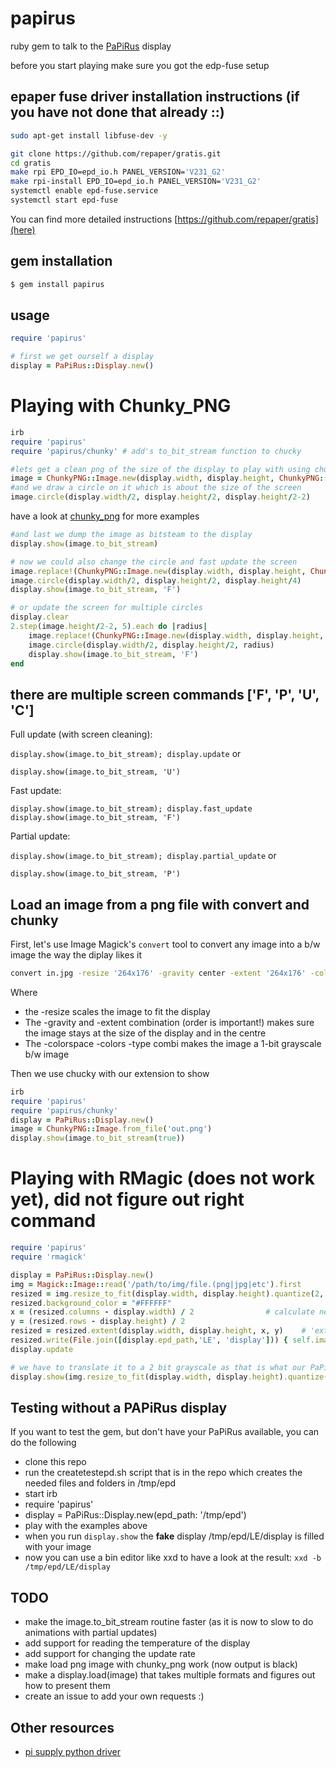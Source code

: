 # papirus

ruby gem to talk to the [PaPiRus](https://www.pi-supply.com/?s=papirus&post_type=product&tags=1&limit=5&ixwps=1) display

before you start playing make sure you got the edp-fuse setup

## epaper fuse driver installation instructions (if you have not done that already ::)
```bash
sudo apt-get install libfuse-dev -y

git clone https://github.com/repaper/gratis.git
cd gratis
make rpi EPD_IO=epd_io.h PANEL_VERSION='V231_G2'
make rpi-install EPD_IO=epd_io.h PANEL_VERSION='V231_G2'
systemctl enable epd-fuse.service
systemctl start epd-fuse
```

You can find more detailed instructions [https://github.com/repaper/gratis](here)

## gem installation

```bash
$ gem install papirus
```
## usage

```ruby
require 'papirus'

# first we get ourself a display
display = PaPiRus::Display.new()
```

# Playing with Chunky_PNG
```ruby
irb
require 'papirus'
require 'papirus/chunky' # add's to_bit_stream function to chucky

#lets get a clean png of the size of the display to play with using chunky_png
image = ChunkyPNG::Image.new(display.width, display.height, ChunkyPNG::Color::WHITE)
#and we draw a circle on it which is about the size of the screen
image.circle(display.width/2, display.height/2, display.height/2-2)
```

have a look at [chunky_png](https://github.com/wvanbergen/chunky_png/wiki) for more examples

```ruby
#and last we dump the image as bitsteam to the display
display.show(image.to_bit_stream)

# now we could also change the circle and fast update the screen
image.replace!(ChunkyPNG::Image.new(display.width, display.height, ChunkyPNG::Color::WHITE))
image.circle(display.width/2, display.height/2, display.height/4)
display.show(image.to_bit_stream, 'F')

# or update the screen for multiple circles
display.clear
2.step(image.height/2-2, 5).each do |radius|
    image.replace!(ChunkyPNG::Image.new(display.width, display.height, ChunkyPNG::Color::WHITE))
    image.circle(display.width/2, display.height/2, radius)
    display.show(image.to_bit_stream, 'F')
end
```

## there are multiple screen commands ['F', 'P', 'U', 'C']

Full update (with screen cleaning):

```display.show(image.to_bit_stream); display.update``` or

```display.show(image.to_bit_stream, 'U')```

Fast update:

```display.show(image.to_bit_stream); display.fast_update```
```display.show(image.to_bit_stream, 'F')```

Partial update:

```display.show(image.to_bit_stream); display.partial_update``` or

```display.show(image.to_bit_stream, 'P')```

## Load an image from a png file with convert and chunky

First, let's use Image Magick's `convert` tool to convert any image into a b/w image the way the diplay likes it
```bash
convert in.jpg -resize '264x176' -gravity center -extent '264x176' -colorspace gray  -colors 2 -type bilevel out.png
```

Where
* the -resize scales the image to fit the display
* The -gravity and -extent combination (order is important!) makes sure the image stays at the size of the display and in the centre
* The -colorspace -colors -type combi makes the image a 1-bit grayscale b/w image

Then we use chucky with our extension to show

```ruby
irb
require 'papirus'
require 'papirus/chunky'
display = PaPiRus::Display.new()
image = ChunkyPNG::Image.from_file('out.png')
display.show(image.to_bit_stream(true))
```

# Playing with RMagic (does not work yet), did not figure out right command

```ruby
require 'papirus'
require 'rmagick'

display = PaPiRus::Display.new()
img = Magick::Image::read('/path/to/img/file.(png|jpg|etc').first
resized = img.resize_to_fit(display.width, display.height).quantize(2, Magick::GRAYColorspace)
resized.background_color = "#FFFFFF"
x = (resized.columns - display.width) / 2                # calculate necessary translation to center image on background
y = (resized.rows - display.height) / 2
resized = resized.extent(display.width, display.height, x, y)    # 'extent' fills out the resized image if necessary, with the background color, to match the full requested dimensions
resized.write(File.join([display.epd_path,'LE', 'display'])) { self.image_type = Magick::BilevelType}
display.update

# we have to translate it to a 2 bit grayscale as that is what our PaPiRus understands
display.show(img.resize_to_fit(display.width, display.height).quantize(2, Magick::GRAYColorspace).to_blob())
```

## Testing without a PAPiRus display

If you want to test the gem, but don't have your PaPiRus available, you can do the following

* clone this repo
* run the createtestepd.sh script that is in the repo which creates the needed files and folders in /tmp/epd
* start irb
* require 'papirus'
* display = PaPiRus::Display.new(epd_path: '/tmp/epd')
* play with the examples above
* when you run `display.show` the **fake** display /tmp/epd/LE/display is filled with your image
* now you can use a bin editor like xxd to have a look at the result: `xxd -b /tmp/epd/LE/display`

## TODO

* make the image.to_bit_stream routine faster (as it is now to slow to do animations with partial updates)
* add support for reading the temperature of the display
* add support for changing the update rate
* make load png image with chunky_png work (now output is black)
* make a display.load(image) that takes multiple formats and figures out how to present them
* create an issue to add your own requests :)

## Other resources

* [pi supply python driver](https://github.com/PiSupply/PaPiRus)
